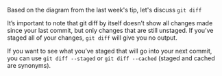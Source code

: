 Based on the diagram from the last week's tip, let's discuss `git diff`

It’s important to note that git diff by itself doesn’t show all changes made since your last commit, but only changes that are still unstaged.
If you’ve staged all of your changes, `git diff` will give you no output.

If you want to see what you’ve staged that will go into your next commit, you can use `git diff --staged` or `git diff --cached` (staged and cached are synonyms).